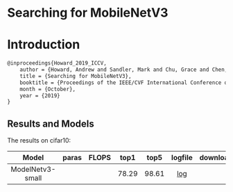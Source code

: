 # Searching for MobileNetV3

# Introduction

```latex
@inproceedings{Howard_2019_ICCV,
    author = {Howard, Andrew and Sandler, Mark and Chu, Grace and Chen, Liang-Chieh and Chen, Bo and Tan, Mingxing and Wang, Weijun and Zhu, Yukun and Pang, Ruoming and Vasudevan, Vijay and Le, Quoc V. and Adam, Hartwig},
    title = {Searching for MobileNetV3},
    booktitle = {Proceedings of the IEEE/CVF International Conference on Computer Vision (ICCV)},
    month = {October},
    year = {2019}
}
```
## Results and Models

The results on cifar10:

| Model | paras | FLOPS | top1 | top5 | logfile | download |
|:-----------------:|:-------:|:-------:|:-------------------:|:--------------:|:------:|:------:|
|ModelNetv3-small| | | 78.29 | 98.61 | [log](https://github.com/zlx-6/clsnet/blob/master/config/mobilenet_v3/mobilenet_v3_small_cifar.py)| |
